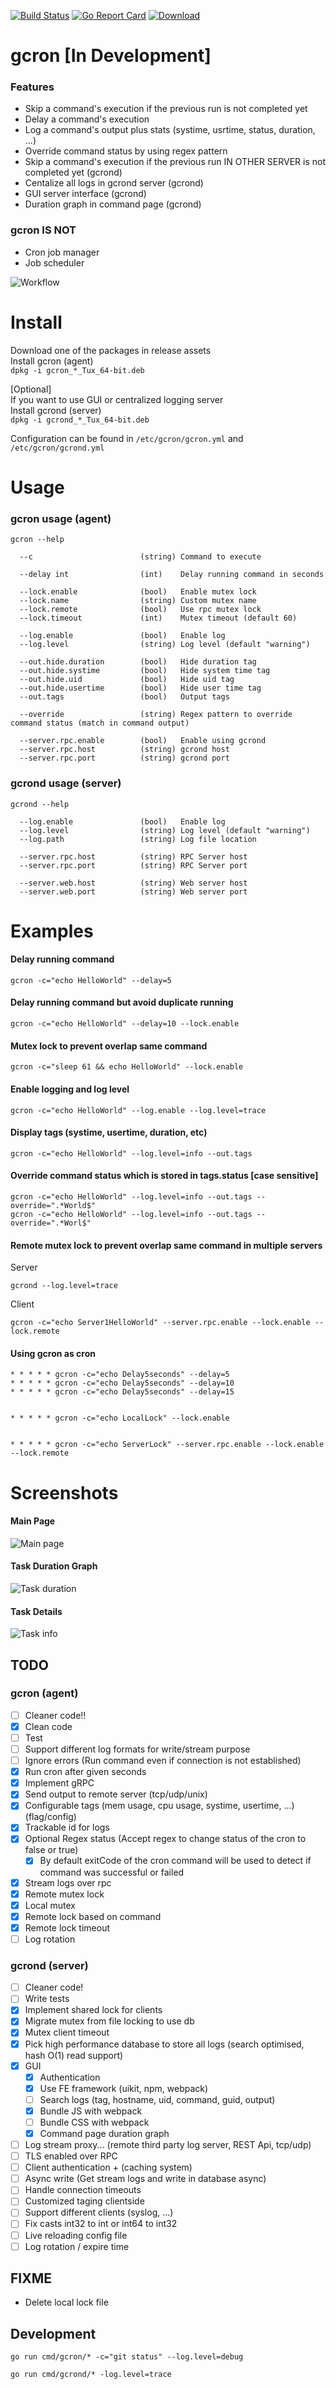 [![Build Status](https://travis-ci.com/mbrostami/gcron.svg?branch=master)](https://travis-ci.com/mbrostami/gcron)
[![Go Report Card](https://goreportcard.com/badge/github.com/mbrostami/gcron)](https://goreportcard.com/report/github.com/mbrostami/gcron)
[ ![Download](https://api.bintray.com/packages/mbrostami/gcron/gcron/images/download.svg?version=v2.0.3) ](https://bintray.com/mbrostami/gcron/gcron/v2.0.3/link)
# gcron [In Development] 

### Features
- Skip a command's execution if the previous run is not completed yet
- Delay a command's execution
- Log a command's output plus stats (systime, usrtime, status, duration, ...)
- Override command status by using regex pattern
- Skip a command's execution if the previous run IN OTHER SERVER is not completed yet (gcrond)
- Centalize all logs in gcrond server  (gcrond)
- GUI server interface (gcrond)
- Duration graph in command page (gcrond)


### gcron IS NOT
- Cron job manager
- Job scheduler

![Workflow](./assets/Graph.jpg)

# Install

Download one of the packages in release assets    
Install gcron (agent)   
`dpkg -i gcron_*_Tux_64-bit.deb`    


[Optional]   
If you  want to use GUI or centralized logging server   
Install gcrond (server)   
`dpkg -i gcrond_*_Tux_64-bit.deb`   


Configuration can be found in `/etc/gcron/gcron.yml` and `/etc/gcron/gcrond.yml`  

# Usage 
### gcron usage (agent)

```
gcron --help  

  --c                        (string) Command to execute
  
  --delay int                (int)    Delay running command in seconds
  
  --lock.enable              (bool)   Enable mutex lock
  --lock.name                (string) Custom mutex name
  --lock.remote              (bool)   Use rpc mutex lock
  --lock.timeout             (int)    Mutex timeout (default 60)
  
  --log.enable               (bool)   Enable log
  --log.level                (string) Log level (default "warning")
  
  --out.hide.duration        (bool)   Hide duration tag
  --out.hide.systime         (bool)   Hide system time tag
  --out.hide.uid             (bool)   Hide uid tag
  --out.hide.usertime        (bool)   Hide user time tag
  --out.tags                 (bool)   Output tags
  
  --override                 (string) Regex pattern to override command status (match in command output)
  
  --server.rpc.enable        (bool)   Enable using gcrond
  --server.rpc.host          (string) gcrond host
  --server.rpc.port          (string) gcrond port
```

### gcrond usage (server)

```
gcrond --help  

  --log.enable               (bool)   Enable log
  --log.level                (string) Log level (default "warning")
  --log.path                 (string) Log file location
  
  --server.rpc.host          (string) RPC Server host
  --server.rpc.port          (string) RPC Server port

  --server.web.host          (string) Web server host
  --server.web.port          (string) Web server port
```


# Examples

#### Delay running command  
```
gcron -c="echo HelloWorld" --delay=5
```  

#### Delay running command but avoid duplicate running  
```
gcron -c="echo HelloWorld" --delay=10 --lock.enable
```  

#### Mutex lock to prevent overlap same command  
```
gcron -c="sleep 61 && echo HelloWorld" --lock.enable
```   

#### Enable logging and log level  
```
gcron -c="echo HelloWorld" --log.enable --log.level=trace
``` 

#### Display tags (systime, usertime, duration, etc)  
```
gcron -c="echo HelloWorld" --log.level=info --out.tags
```

#### Override command status which is stored in tags.status [case sensitive]  
```
gcron -c="echo HelloWorld" --log.level=info --out.tags --override=".*World$"
gcron -c="echo HelloWorld" --log.level=info --out.tags --override=".*Worl$" 
```

#### Remote mutex lock to prevent overlap same command in multiple servers  
Server
```
gcrond --log.level=trace  
```
Client
```
gcron -c="echo Server1HelloWorld" --server.rpc.enable --lock.enable --lock.remote
```


#### Using gcron as cron
```
* * * * * gcron -c="echo Delay5seconds" --delay=5
* * * * * gcron -c="echo Delay5seconds" --delay=10
* * * * * gcron -c="echo Delay5seconds" --delay=15


* * * * * gcron -c="echo LocalLock" --lock.enable


* * * * * gcron -c="echo ServerLock" --server.rpc.enable --lock.enable --lock.remote
```  

# Screenshots
#### Main Page
![Main page](./assets/MainPage.png)
#### Task Duration Graph
![Task duration](./assets/CommandGraph.png)
#### Task Details
![Task info](./assets/CommandPage.png)

## TODO

### gcron (agent)
- [ ] Cleaner code!!
- [X] Clean code
- [ ] Test
- [ ] Support different log formats for write/stream purpose 
- [ ] Ignore errors (Run command even if connection is not established)
- [x] Run cron after given seconds
- [x] Implement gRPC
- [x] Send output to remote server (tcp/udp/unix)
- [x] Configurable tags (mem usage, cpu usage, systime, usertime, ...) (flag/config)
- [x] Trackable id for logs
- [x] Optional Regex status (Accept regex to change status of the cron to false or true)
  - [x] By default exitCode of the cron command will be used to detect if command was successful or failed
- [x] Stream logs over rpc
- [x] Remote mutex lock
- [x] Local mutex
- [x] Remote lock based on command
- [x] Remote lock timeout
- [ ] Log rotation

### gcrond (server)
- [ ] Cleaner code!
- [ ] Write tests
- [x] Implement shared lock for clients
- [x] Migrate mutex from file locking to use db
- [x] Mutex client timeout
- [x] Pick high performance database to store all logs (search optimised, hash O(1) read support)
- [x] GUI
  - [x] Authentication
  - [x] Use FE framework (uikit, npm, webpack)
  - [ ] Search logs (tag, hostname, uid, command, guid, output)
  - [x] Bundle JS with webpack
  - [ ] Bundle CSS with webpack
  - [x] Command page duration graph
- [ ] Log stream proxy... (remote third party log server, REST Api, tcp/udp)
- [ ] TLS enabled over RPC
- [ ] Client authentication + (caching system)
- [ ] Async write (Get stream logs and write in database async)
- [ ] Handle connection timeouts
- [ ] Customized taging clientside
- [ ] Support different clients (syslog, ...)
- [ ] Fix casts int32 to int or int64 to int32
- [ ] Live reloading config file
- [ ] Log rotation / expire time

## FIXME
- Delete local lock file

## Development

`go run cmd/gcron/* -c="git status" --log.level=debug`   

`go run cmd/gcrond/* -log.level=trace`

